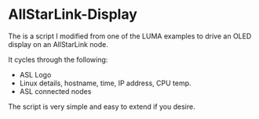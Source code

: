 # AllStarLink-Display
The is a script I modified from one of the LUMA examples to drive an OLED display on an AllStarLink node.

It cycles through the following:
- ASL Logo
- Linux details, hostname, time, IP address, CPU temp.
- ASL connected nodes

The script is very simple and easy to extend if you desire.
